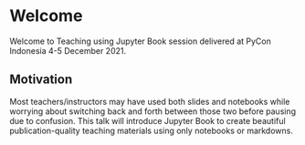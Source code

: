 # Welcome

Welcome to Teaching using Jupyter Book session delivered at PyCon Indonesia 4-5 December 2021.


## Motivation

Most teachers/instructors may have used both slides and notebooks while worrying about switching back and forth between those two before pausing due to confusion.
This talk will introduce Jupyter Book to create beautiful publication-quality teaching materials using only notebooks or markdowns.
